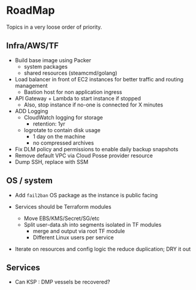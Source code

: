 # RoadMap

Topics in a very loose order of priority.

## Infra/AWS/TF

- Build base image using Packer
  - system packages
  - shared resources (steamcmd/golang)
- Load balancer in front of EC2 instances for better traffic and routing management
  - Bastion host for non application ingress
- API Gateway + Lambda to start instance if stopped
  - Also, stop instance if no-one is connected for X minutes
- ADD Logging
  - CloudWatch logging for storage
    - retention: 1yr
  - logrotate to contain disk usage
    - 1 day on the machine
    - no compressed archives
- Fix DLM policy and permissions to enable daily backup snapshots
- Remove default VPC via Cloud Posse provider resource
- Dump SSH, replace with SSM

## OS / system

- Add `fail2ban` OS package as the instance is public facing

- Services should be Terraform modules
  - Move EBS/KMS/Secret/SG/etc
  - Split user-data.sh into segments isolated in TF modules
    - merge and output via root TF module
    - Different Linux users per service
- Iterate on resources and config logic the reduce duplication; DRY it out

## Services

- Can KSP : DMP vessels be recovered?
